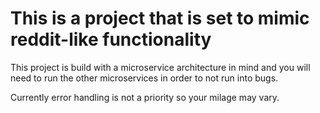 # This is a project that is set to mimic reddit-like functionality

This project is build with a microservice architecture in mind and you will need to run the other microservices in order to not run into bugs.

Currently error handling is not a priority so your milage may vary.
